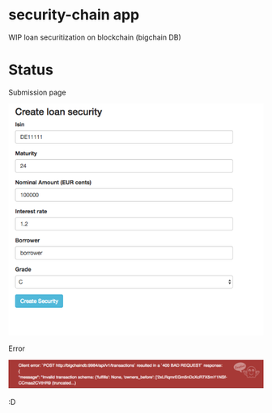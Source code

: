 security-chain app
==================

WIP loan securitization on blockchain (bigchain DB)

Status
=======

Submission page

![Form](files/form.png "Form")

Error

![Error](files/error.png "Error")

:D